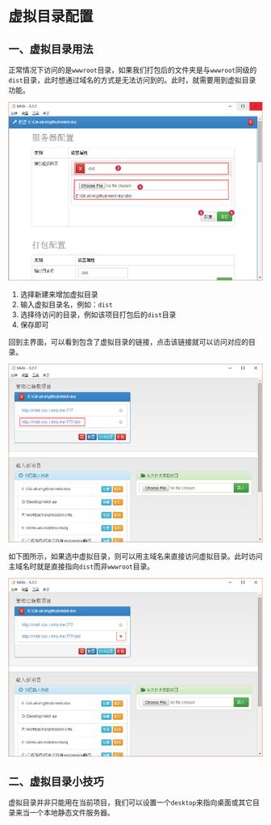 # 虚拟目录配置

## 一、虚拟目录用法

正常情况下访问的是```wwwroot```目录，如果我们打包后的文件夹是与```wwwroot```同级的```dist```目录，此时想通过域名的方式是无法访问到的。此时，就需要用到虚拟目录功能。

![](./md/img/doc-virtual-01.jpg)

1. 选择新建来增加虚拟目录
2. 输入虚拟目录名，例如：```dist```
3. 选择待访问的目录，例如该项目打包后的```dist```目录
4. 保存即可

回到主界面，可以看到包含了虚拟目录的链接，点击该链接就可以访问对应的目录。

![](./md/img/doc-virtual-02.jpg)

如下图所示，如果选中虚拟目录，则可以用主域名来直接访问虚拟目录。此时访问主域名时就是直接指向```dist```而非```wwwroot```目录。

![](./md/img/doc-virtual-03.jpg)

## 二、虚拟目录小技巧

虚拟目录并非只能用在当前项目，我们可以设置一个```desktop```来指向桌面或其它目录来当一个本地静态文件服务器。